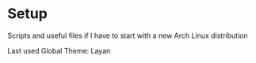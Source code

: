 # Setup
Scripts and useful files if I have to start with a new Arch Linux distribution

Last used Global Theme: Layan
